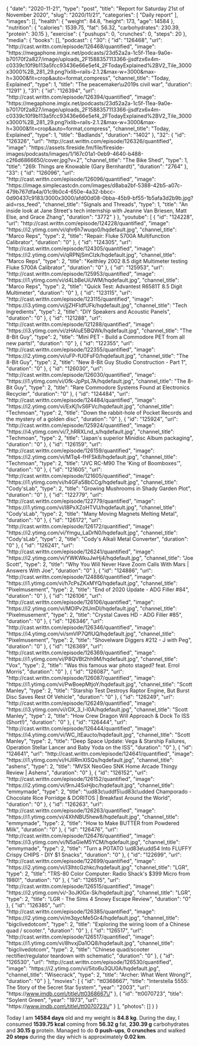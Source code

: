 {
    "date": "2020-11-21",
    "type": "post",
    "title": "Report for Saturday 21st of November 2020",
    "slug": "2020\/11\/21",
    "categories": [
        "Daily report"
    ],
    "images": [],
    "health": {
        "weight": 84.8,
        "height": 173,
        "age": 14584
    },
    "nutrition": {
        "calories": 1539.75,
        "fat": 56.32,
        "carbohydrates": 230.39,
        "protein": 30.15
    },
    "exercise": {
        "pushups": 0,
        "crunches": 0,
        "steps": 20
    },
    "media": {
        "books": [],
        "podcast": {
            "30": {
                "id": "126468",
                "url": "http:\/\/cast.writtn.com\/episode\/126468\/quantified",
                "image": "https:\/\/megaphone.imgix.net\/podcasts\/23d52a2a-1c5f-11ea-9a0e-b70170f2a827\/image\/uploads_2F1588357113366-jjsdfzx6x4m-c0339c10f9b113a5fcc93436e66e5ef4_2FTodayExplained%2BV2_Tile_3000x3000%2B_281_29.png?ixlib=rails-2.1.2&max-w=3000&max-h=3000&fit=crop&auto=format,compress",
                "channel_title": "Today, Explained",
                "type": 1,
                "title": "The peacemaker\u2019s civil war",
                "duration": "1291"
            },
            "31": {
                "id": "126394",
                "url": "http:\/\/cast.writtn.com\/episode\/126394\/quantified",
                "image": "https:\/\/megaphone.imgix.net\/podcasts\/23d52a2a-1c5f-11ea-9a0e-b70170f2a827\/image\/uploads_2F1588357113366-jjsdfzx6x4m-c0339c10f9b113a5fcc93436e66e5ef4_2FTodayExplained%2BV2_Tile_3000x3000%2B_281_29.png?ixlib=rails-2.1.2&max-w=3000&max-h=3000&fit=crop&auto=format,compress",
                "channel_title": "Today, Explained",
                "type": 1,
                "title": "Badlands",
                "duration": "1402"
            },
            "32": {
                "id": "126326",
                "url": "http:\/\/cast.writtn.com\/episode\/126326\/quantified",
                "image": "https:\/\/assets.fireside.fm\/file\/fireside-images\/podcasts\/images\/1\/167c01a1-0eb9-4640-b488-c2f6d6866650\/cover.jpg?v=2",
                "channel_title": "The Bike Shed",
                "type": 1,
                "title": "269: Things are Knowable (Gary Bernhardt)",
                "duration": "2764"
            },
            "33": {
                "id": "126096",
                "url": "http:\/\/cast.writtn.com\/episode\/126096\/quantified",
                "image": "https:\/\/image.simplecastcdn.com\/images\/d8aba2bf-5388-42b5-a07c-479b767dfa4a\/01c9b0c4-650e-4a32-bbcc-0d90437c9183\/3000x3000\/afd00d08-0bba-45b9-bf55-1b5afa3d2b9b.jpg?aid=rss_feed",
                "channel_title": "Signals and Threads",
                "type": 1,
                "title": "An inside look at Jane Street's tech internship with Jeanne Van Briesen, Matt Else, and Grace Zhang",
                "duration": "3772"
            }
        },
        "youtube": [
            {
                "id": "124228",
                "url": "http:\/\/cast.writtn.com\/episode\/124228\/quantified",
                "image": "https:\/\/i2.ytimg.com\/vi\/qhr6h7wuqo0\/hqdefault.jpg",
                "channel_title": "Marco Reps",
                "type": 2,
                "title": "Repair: Fluke 5700A Multifunction Calibrator",
                "duration": "0"
            },
            {
                "id": "124305",
                "url": "http:\/\/cast.writtn.com\/episode\/124305\/quantified",
                "image": "https:\/\/i2.ytimg.com\/vi\/qRPNjSmCIzk\/hqdefault.jpg",
                "channel_title": "Marco Reps",
                "type": 2,
                "title": "Keithley 2002 8.5 digit Multimeter testing Fluke 5700A Calibrator",
                "duration": "0"
            },
            {
                "id": "125953",
                "url": "http:\/\/cast.writtn.com\/episode\/125953\/quantified",
                "image": "https:\/\/i1.ytimg.com\/vi\/d4LbBeUiUWM\/hqdefault.jpg",
                "channel_title": "Marco Reps",
                "type": 2,
                "title": "Quick Test: Advantest R6581T 8.5 Digit Multimeter",
                "duration": "0"
            },
            {
                "id": "123115",
                "url": "http:\/\/cast.writtn.com\/episode\/123115\/quantified",
                "image": "https:\/\/i3.ytimg.com\/vi\/jjZHFIdfUFk\/hqdefault.jpg",
                "channel_title": "Tech Ingredients",
                "type": 2,
                "title": "DIY Speakers and Acoustic Panels",
                "duration": "0"
            },
            {
                "id": "121288",
                "url": "http:\/\/cast.writtn.com\/episode\/121288\/quantified",
                "image": "https:\/\/i3.ytimg.com\/vi\/zHAIuE5BQWk\/hqdefault.jpg",
                "channel_title": "The 8-Bit Guy",
                "type": 2,
                "title": "Mini PET - Build a Commodore PET from all new parts!",
                "duration": "0"
            },
            {
                "id": "122355",
                "url": "http:\/\/cast.writtn.com\/episode\/122355\/quantified",
                "image": "https:\/\/i2.ytimg.com\/vi\/uFP-fU0FsF0\/hqdefault.jpg",
                "channel_title": "The 8-Bit Guy",
                "type": 2,
                "title": "New 8-Bit Guy Studio Construction - Part 1",
                "duration": "0"
            },
            {
                "id": "126030",
                "url": "http:\/\/cast.writtn.com\/episode\/126030\/quantified",
                "image": "https:\/\/i1.ytimg.com\/vi\/0fk-JpPpL7A\/hqdefault.jpg",
                "channel_title": "The 8-Bit Guy",
                "type": 2,
                "title": "Rare Commodore Systems Found at Electronics Recycler",
                "duration": "0"
            },
            {
                "id": "124484",
                "url": "http:\/\/cast.writtn.com\/episode\/124484\/quantified",
                "image": "https:\/\/i2.ytimg.com\/vi\/ExKj1vS6FVc\/hqdefault.jpg",
                "channel_title": "Techmoan",
                "type": 2,
                "title": "Down the rabbit-hole of Pocket Records and the mystery of a golden disc",
                "duration": "0"
            },
            {
                "id": "125924",
                "url": "http:\/\/cast.writtn.com\/episode\/125924\/quantified",
                "image": "https:\/\/i4.ytimg.com\/vi\/7_hRRXLnd_s\/hqdefault.jpg",
                "channel_title": "Techmoan",
                "type": 2,
                "title": "Japan's superior Minidisc Album packaging",
                "duration": "0"
            },
            {
                "id": "126159",
                "url": "http:\/\/cast.writtn.com\/episode\/126159\/quantified",
                "image": "https:\/\/i2.ytimg.com\/vi\/MTq4-fHFSk8\/hqdefault.jpg",
                "channel_title": "Techmoan",
                "type": 2,
                "title": "JVC RC-M90 The 'King of Boomboxes'",
                "duration": "0"
            },
            {
                "id": "121605",
                "url": "http:\/\/cast.writtn.com\/episode\/121605\/quantified",
                "image": "https:\/\/i1.ytimg.com\/vi\/h4GFa58bCCg\/hqdefault.jpg",
                "channel_title": "Cody'sLab",
                "type": 2,
                "title": "Growing Mushrooms in Shady Garden Plot",
                "duration": "0"
            },
            {
                "id": "122779",
                "url": "http:\/\/cast.writtn.com\/episode\/122779\/quantified",
                "image": "https:\/\/i1.ytimg.com\/vi\/l8PxXZoHTVU\/hqdefault.jpg",
                "channel_title": "Cody'sLab",
                "type": 2,
                "title": "Many Moving Magnets Melting Metal",
                "duration": "0"
            },
            {
                "id": "126172",
                "url": "http:\/\/cast.writtn.com\/episode\/126172\/quantified",
                "image": "https:\/\/i2.ytimg.com\/vi\/Ymgu_LaDrN0\/hqdefault.jpg",
                "channel_title": "Cody'sLab",
                "type": 2,
                "title": "Cody's Alkali Metal Converter",
                "duration": "0"
            },
            {
                "id": "126241",
                "url": "http:\/\/cast.writtn.com\/episode\/126241\/quantified",
                "image": "https:\/\/i2.ytimg.com\/vi\/YWKWkuJwHj4\/hqdefault.jpg",
                "channel_title": "Joe Scott",
                "type": 2,
                "title": "Why You Will Never Have Zoom Calls With Mars | Answers With Joe",
                "duration": "0"
            },
            {
                "id": "124886",
                "url": "http:\/\/cast.writtn.com\/episode\/124886\/quantified",
                "image": "https:\/\/i1.ytimg.com\/vi\/h7cPsZKxMYQ\/hqdefault.jpg",
                "channel_title": "Pixelmusement",
                "type": 2,
                "title": "End of 2020 Update - ADG Filler #84",
                "duration": "0"
            },
            {
                "id": "126106",
                "url": "http:\/\/cast.writtn.com\/episode\/126106\/quantified",
                "image": "https:\/\/i2.ytimg.com\/vi\/MOlPv2tUmDI\/hqdefault.jpg",
                "channel_title": "Pixelmusement",
                "type": 2,
                "title": "Crystal Caves HD - ADG Filler #85",
                "duration": "0"
            },
            {
                "id": "126346",
                "url": "http:\/\/cast.writtn.com\/episode\/126346\/quantified",
                "image": "https:\/\/i4.ytimg.com\/vi\/smVlP7QfIUQ\/hqdefault.jpg",
                "channel_title": "Pixelmusement",
                "type": 2,
                "title": "Shovelware Diggers #212 - J with Peg",
                "duration": "0"
            },
            {
                "id": "126369",
                "url": "http:\/\/cast.writtn.com\/episode\/126369\/quantified",
                "image": "https:\/\/i1.ytimg.com\/vi\/P8QVBt2hh9M\/hqdefault.jpg",
                "channel_title": "Vox",
                "type": 2,
                "title": "Was this famous war photo staged? feat. Errol Morris",
                "duration": "0"
            },
            {
                "id": "126087",
                "url": "http:\/\/cast.writtn.com\/episode\/126087\/quantified",
                "image": "https:\/\/i1.ytimg.com\/vi\/PwBoepMtjoY\/hqdefault.jpg",
                "channel_title": "Scott Manley",
                "type": 2,
                "title": "Starship Test Destroys Raptor Engine, But Burst Disc Saves Rest Of Vehicle",
                "duration": "0"
            },
            {
                "id": "126249",
                "url": "http:\/\/cast.writtn.com\/episode\/126249\/quantified",
                "image": "https:\/\/i3.ytimg.com\/vi\/rDX_3_l-l0A\/hqdefault.jpg",
                "channel_title": "Scott Manley",
                "type": 2,
                "title": "How Crew Dragon Will Approach & Dock To ISS (Short!)",
                "duration": "0"
            },
            {
                "id": "126444",
                "url": "http:\/\/cast.writtn.com\/episode\/126444\/quantified",
                "image": "https:\/\/i4.ytimg.com\/vi\/WC_ltEaucto\/hqdefault.jpg",
                "channel_title": "Scott Manley",
                "type": 2,
                "title": "Deep Space Update: Vega & Starship Failures, Operation Stellar Lancer and Baby Yoda on the ISS",
                "duration": "0"
            },
            {
                "id": "124641",
                "url": "http:\/\/cast.writtn.com\/episode\/124641\/quantified",
                "image": "https:\/\/i1.ytimg.com\/vi\/HJlIRmXISQs\/hqdefault.jpg",
                "channel_title": "ashens",
                "type": 2,
                "title": "MVSX NeoGeo SNK Home Arcade Thingy Review | Ashens",
                "duration": "0"
            },
            {
                "id": "126152",
                "url": "http:\/\/cast.writtn.com\/episode\/126152\/quantified",
                "image": "https:\/\/i2.ytimg.com\/vi\/9rnJ4SxHjbc\/hqdefault.jpg",
                "channel_title": "emmymade",
                "type": 2,
                "title": "\ud83c\uddf5\ud83c\udded Champorado - Chocolate Rice Porridge & DORITOS | Breakfast Around the World",
                "duration": "0"
            },
            {
                "id": "126263",
                "url": "http:\/\/cast.writtn.com\/episode\/126263\/quantified",
                "image": "https:\/\/i1.ytimg.com\/vi\/4XhNBU5hew8\/hqdefault.jpg",
                "channel_title": "emmymade",
                "type": 2,
                "title": "How to Make BUTTER from Powdered Milk",
                "duration": "0"
            },
            {
                "id": "126476",
                "url": "http:\/\/cast.writtn.com\/episode\/126476\/quantified",
                "image": "https:\/\/i3.ytimg.com\/vi\/N5aGieM5YCM\/hqdefault.jpg",
                "channel_title": "emmymade",
                "type": 2,
                "title": "Turn a POTATO \ud83e\udd54 Into FLUFFY Crispy CHIPS - DIY $1 Snacks",
                "duration": "0"
            },
            {
                "id": "122699",
                "url": "http:\/\/cast.writtn.com\/episode\/122699\/quantified",
                "image": "https:\/\/i2.ytimg.com\/vi\/I3lhtcGzhkc\/hqdefault.jpg",
                "channel_title": "LGR",
                "type": 2,
                "title": "TRS-80 Color Computer: Radio Shack's $399 Micro from 1980!",
                "duration": "0"
            },
            {
                "id": "126515",
                "url": "http:\/\/cast.writtn.com\/episode\/126515\/quantified",
                "image": "https:\/\/i2.ytimg.com\/vi\/-3oJKIGx-Sk\/hqdefault.jpg",
                "channel_title": "LGR",
                "type": 2,
                "title": "LGR - The Sims 4 Snowy Escape Review",
                "duration": "0"
            },
            {
                "id": "126385",
                "url": "http:\/\/cast.writtn.com\/episode\/126385\/quantified",
                "image": "https:\/\/i2.ytimg.com\/vi\/m3qycMe5Gr4\/hqdefault.jpg",
                "channel_title": "bigclivedotcom",
                "type": 2,
                "title": "Exploring the wiring loom of a Chinese quad \/ scooter.",
                "duration": "0"
            },
            {
                "id": "126517",
                "url": "http:\/\/cast.writtn.com\/episode\/126517\/quantified",
                "image": "https:\/\/i1.ytimg.com\/vi\/8hvxjDa1OQ8\/hqdefault.jpg",
                "channel_title": "bigclivedotcom",
                "type": 2,
                "title": "Chinese quad\/scooter rectifier\/regulator teardown with schematic",
                "duration": "0"
            },
            {
                "id": "126530",
                "url": "http:\/\/cast.writtn.com\/episode\/126530\/quantified",
                "image": "https:\/\/i2.ytimg.com\/vi\/5ito6u3QU0A\/hqdefault.jpg",
                "channel_title": "Wisecrack",
                "type": 2,
                "title": "Archer: What Went Wrong?",
                "duration": "0"
            }
        ],
        "movies": [
            {
                "id": "tt0368667",
                "title": "Interstella 5555: The 5tory of the 5ecret 5tar 5ystem",
                "year": "2003",
                "url": "https:\/\/www.imdb.com\/title\/tt0368667\/"
            },
            {
                "id": "tt0070723",
                "title": "Soylent Green",
                "year": "1973",
                "url": "https:\/\/www.imdb.com\/title\/tt0070723\/"
            }
        ],
        "photos": []
    }
}

Today I am <strong>14584 days</strong> old and my weight is <strong>84.8 kg</strong>. During the day, I consumed <strong>1539.75 kcal</strong> coming from <strong>56.32 g</strong> fat, <strong>230.39 g</strong> carbohydrates and <strong>30.15 g</strong> protein. Managed to do <strong>0 push-ups</strong>, <strong>0 crunches</strong> and walked <strong>20 steps</strong> during the day which is approximately <strong>0.02 km</strong>.
